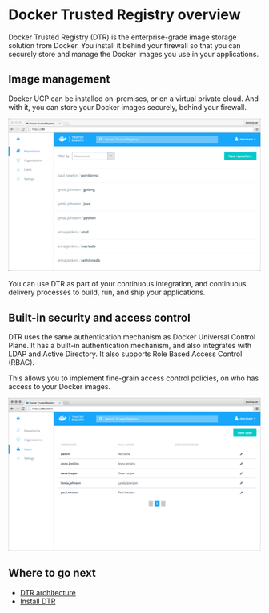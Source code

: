 <!--[metadata]>
+++
aliases = ["/docker-hub-enterprise/"]
title = "Docker Trusted Registry overview"
description = "Learn how to install, configure, and use Docker Trusted Registry."
keywords = ["docker, registry, repository, images"]
[menu.main]
parent="workw_dtr"
identifier="dtr_overview"
weight=0
+++
<![end-metadata]-->

# Docker Trusted Registry overview

Docker Trusted Registry (DTR) is the enterprise-grade image storage solution
from Docker. You install it behind your firewall so that you can securely store
and manage the Docker images you use in your applications.

## Image management

Docker UCP can be installed on-premises, or on a virtual private cloud.
And with it, you can store your Docker images securely, behind your firewall.

![](images/overview-1.png)

You can use DTR as part of your continuous integration, and continuous
delivery processes to build, run, and ship your applications.


## Built-in security and access control

DTR uses the same authentication mechanism as Docker Universal Control Plane.
It has a built-in authentication mechanism, and also integrates with LDAP
and Active Directory. It also supports Role Based Access Control (RBAC).

This allows you to implement fine-grain access control policies, on who has
access to your Docker images.

![](images/overview-2.png)


## Where to go next

* [DTR architecture](architecture.md)
* [Install DTR](install/install-dtr.md)
